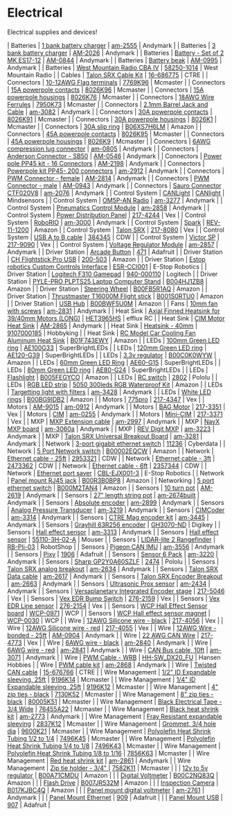 # Electrical
Electrical supplies and devices!


| Batteries | [1 bank battery charger](https://jgermita.github.io/frc-parts/parts/00000.html) | [am-2555](http://www.andymark.com/Battery-Charger-1-Bank-6-Amp-p/am-2555.htm) | Andymark |
| Batteries | [3 bank battery charger](https://jgermita.github.io/frc-parts/parts/00001.html) | [AM-2026](http://www.andymark.com/Battery-Charger-3-Bank-6-Amp-p/am-2026.htm) | Andymark |
| Batteries | [Battery - Set of 2 MK ES17-12](https://jgermita.github.io/frc-parts/parts/00002.html) | [AM-0844](http://www.andymark.com/product-p/am-0844.htm) | Andymark |
| Batteries | [Battery beak](https://jgermita.github.io/frc-parts/parts/00003.html) | [AM-0995](http://www.andymark.com/product-p/am-0995.htm) | Andymark |
| Batteries | [West Mountain Radio CBA IV](https://jgermita.github.io/frc-parts/parts/00004.html) | [58250-1014](http://www.westmountainradio.com/product_info.php?products_id=cba4) | West Mountain Radio |
| Cables | [Talon SRX Cable Kit](https://jgermita.github.io/frc-parts/parts/00929.html) | [16-686775](http://www.ctr-electronics.com/talon-srx-data-cable-kit.html#product_tabs_description_tabbed) | CTRE |
| Connectors | [10-12AWG Flag terminals](https://jgermita.github.io/frc-parts/parts/00896.html) | [7769K96](https://www.mcmaster.com/#7769K96) | Mcmaster |
| Connectors | [15A powerpole contacts](https://jgermita.github.io/frc-parts/parts/01002.html) | [8026K96](https://www.mcmaster.com/#8026K96) | Mcmaster |
| Connectors | [15A powerpole housings](https://jgermita.github.io/frc-parts/parts/01005.html) | [8026K76](https://www.mcmaster.com/#8026K76) | Mcmaster |
| Connectors | [18AWG Wire Ferrules](https://jgermita.github.io/frc-parts/parts/00005.html) | [7950K73](https://www.mcmaster.com/#7950K73) | Mcmaster |
| Connectors | [2.1mm Barrel Jack and Cable](https://jgermita.github.io/frc-parts/parts/00885.html) | [am-3082](http://www.andymark.com/product-p/am-3082.htm) | Andymark |
| Connectors | [30A powerpole contacts](https://jgermita.github.io/frc-parts/parts/01003.html) | [8026K91](https://www.mcmaster.com/#8026K91) | Mcmaster |
| Connectors | [30A powerpole housings](https://jgermita.github.io/frc-parts/parts/01006.html) | [8026K1](https://www.mcmaster.com/#8026K1) | Mcmaster |
| Connectors | [30A slip ring](https://jgermita.github.io/frc-parts/parts/01014.html) | [B06XS7H6LM](https://www.amazon.com/Logisaf-Wires-600VDC-Generator-Turbine/dp/B06XS7H6LM/ref=sr_1_1?ie=UTF8&qid=1494009561&sr=8-1&keywords=30A+slip+ring) | Amazon |
| Connectors | [45A powerpole contacts](https://jgermita.github.io/frc-parts/parts/01004.html) | [8026K95](https://www.mcmaster.com/#8026K95) | Mcmaster |
| Connectors | [45A powerpole housings](https://jgermita.github.io/frc-parts/parts/01007.html) | [8026K9](https://www.mcmaster.com/#8026K9) | Mcmaster |
| Connectors | [6AWG compression lug connector](https://jgermita.github.io/frc-parts/parts/00819.html) | [am-0805](http://www.andymark.com/product-p/am-0805.htm) | Andymark |
| Connectors | [Anderson Connector - SB50](https://jgermita.github.io/frc-parts/parts/00006.html) | [AM-0546](http://www.andymark.com/product-p/am-0546.htm) | Andymark |
| Connectors | [Power pole PP45 kit - 16 Connectors](https://jgermita.github.io/frc-parts/parts/00007.html) | [AM-2198](http://www.andymark.com/product-p/am-2198.htm) | Andymark |
| Connectors | [Powerpole kit PP45- 200 connectors](https://jgermita.github.io/frc-parts/parts/00008.html) | [am-2912](http://www.andymark.com/product-p/am-2912.htm) | Andymark |
| Connectors | [PWM Connector - female](https://jgermita.github.io/frc-parts/parts/00009.html) | [AM-2814](http://www.andymark.com/product-p/am-2814.htm) | Andymark |
| Connectors | [PWM Connector - male](https://jgermita.github.io/frc-parts/parts/00010.html) | [AM-0943](http://www.andymark.com/product-p/am-0943.htm) | Andymark |
| Connectors | [Sauro Connector CTF020V8](https://jgermita.github.io/frc-parts/parts/00011.html) | [am-2076](http://www.andymark.com/product-p/am-2076.htm) | Andymark |
| Control System | [CANLight](https://jgermita.github.io/frc-parts/parts/00944.html) | [CANlight](http://www.mindsensors.com/frc/181-canlight-led-strip-controller-kit-for-frc-robots) | Mindsensors |
| Control System | [OM5P-AN Radio](https://jgermita.github.io/frc-parts/parts/00012.html) | [am-3277](http://www.andymark.com/OM5P-AN-p/am-3277.htm) | Andymark |
| Control System | [Pneumatics Control Module](https://jgermita.github.io/frc-parts/parts/00013.html) | [am-2858](http://www.andymark.com/product-p/am-2858.htm) | Andymark |
| Control System | [Power Distribution Panel](https://jgermita.github.io/frc-parts/parts/00014.html) | [217-4244](http://www.vexrobotics.com/217-4244.html) | Vex |
| Control System | [RoboRIO](https://jgermita.github.io/frc-parts/parts/00015.html) | [am-3000](http://www.andymark.com/product-p/am-3000.htm) | Andymark |
| Control System | [Spark](https://jgermita.github.io/frc-parts/parts/00016.html) | [REV-11-1200](http://www.amazon.com/REV-Robotics-SPARK-Motor-Controller/dp/B0187YCAFI/ref=sr_1_1?ie=UTF8&qid=1460666761&sr=8-1&keywords=rev+robotics+spark) | Amazon |
| Control System | [Talon SRX](https://jgermita.github.io/frc-parts/parts/00017.html) | [217-8080](http://www.vexrobotics.com/217-8080.html) | Vex |
| Control System | [USB A to B cable](https://jgermita.github.io/frc-parts/parts/00018.html) | [384345](https://www.cdw.com/shop/products/StarTech.com-15-ft-USB-2.0-A-to-B-Cable-M-M/384345.aspx?pfm=srh) | CDW |
| Control System | [Victor SP](https://jgermita.github.io/frc-parts/parts/00019.html) | [217-9090](http://www.vexrobotics.com/vexpro/motors-electronics/217-9090.html) | Vex |
| Control System | [Voltage Regulator Module](https://jgermita.github.io/frc-parts/parts/00020.html) | [am-2857](http://www.andymark.com/product-p/am-2857.htm) | Andymark |
| Driver Station | [Arcade Button](https://jgermita.github.io/frc-parts/parts/00021.html) | [471](https://www.adafruit.com/products/471) | Adafruit |
| Driver Station | [CH Flightstick Pro USB](https://jgermita.github.io/frc-parts/parts/00022.html) | [200-503](http://www.amazon.com/CH-Products-Flightstick-4-Button-Hatswitch/dp/B00006B84V) | Amazon |
| Driver Station | [Estop robotics Custom Controls Interface](https://jgermita.github.io/frc-parts/parts/00023.html) | [ESR-CCI001](https://www.estoprobotics.com/estore/index.php?_a=viewProd&productId=33) | E-Stop Robotics |
| Driver Station | [Logitech F310 Gamepad](https://jgermita.github.io/frc-parts/parts/00024.html) | [940-000110](http://gaming.logitech.com/en-us/product/f310-gamepad) | Logitech |
| Driver Station | [PYLE-PRO PLPTS25 Laptop Computer Stand](https://jgermita.github.io/frc-parts/parts/00947.html) | [B004HJ1ZB8](https://www.amazon.com/PYLE-PRO-PLPTS25-Laptop-Computer-Stand/dp/B004HJ1ZB8/ref=sr_1_12?ie=UTF8&qid=1472517376&sr=8-12&keywords=laptop+stand) | Amazon |
| Driver Station | [Steering Wheel](https://jgermita.github.io/frc-parts/parts/00025.html) | [B00FB5R1AQ](http://www.amazon.com/Thrustmaster-VG-Ferrari-Racing-Wheel-PlayStation/dp/B00FB5R1AQ) | Amazon |
| Driver Station | [Thrustmaster T16000M Flight stick](https://jgermita.github.io/frc-parts/parts/00026.html) | [B001S0RTU0](https://www.amazon.com/Hercules-2960706-Thrustmaster-T-16000M-Flight/dp/B001S0RTU0) | Amazon |
| Driver Station | [USB Hub](https://jgermita.github.io/frc-parts/parts/00027.html) | [B00BWF5U0M](http://www.amazon.com/Sabrent-4-Port-Individual-Switches-HB-UMLS/dp/B00BWF5U0M?ie=UTF8&psc=1&redirect=true&ref_=oh_aui_detailpage_o05_s00) | Amazon |
| Fans | [10mm fan with screws](https://jgermita.github.io/frc-parts/parts/00028.html) | [am-2831](http://www.andymark.com/product-p/am-2831.htm) | Andymark |
| Heat Sink | [Axial Finned Heatsink for 39/40mm Motors (LONG)](https://jgermita.github.io/frc-parts/parts/00946.html) | [HET3965HS](http://www.effluxrc.com/Axial-Finned-Heatsink-for-39-40mm-Motors-LONG-HET3965HS.htm) | efflux RC |
| Heat Sink | [CIM Motor Heat Sink](https://jgermita.github.io/frc-parts/parts/00029.html) | [AM-2865](http://www.andymark.com/product-p/am-2865.htm) | Andymark |
| Heat Sink | [Heatsink - 40mm](https://jgermita.github.io/frc-parts/parts/00030.html) | [9107000185](http://hobbyking.com/hobbyking/store/__38007__Dr_Mad_Thrust_Series_Alloy_Motor_Heat_Sink_for_40mm_size_motor.html) | Hobbyking |
| Heat Sink | [RC Model Car Cooling Fan Aluminum Heat Sink](https://jgermita.github.io/frc-parts/parts/00945.html) | [B01F743EWY](https://www.amazon.com/gp/product/B01F743EWY/ref=oh_aui_detailpage_o00_s00?ie=UTF8&psc=1) | Amazon |
| LEDs | [100mm Green LED ring](https://jgermita.github.io/frc-parts/parts/00843.html) | [AE100G33](https://www.superbrightleds.com/moreinfo/led-headlight-accent-lights/led-halo-angel-eye-headlight-accent-lights/49/) | SuperBrightLEDs |
| LEDs | [120mm Green LED ring](https://jgermita.github.io/frc-parts/parts/00844.html) | [AE120-G39](https://www.superbrightleds.com/moreinfo/led-headlight-accent-lights/led-halo-angel-eye-headlight-accent-lights/49/) | SuperBrightLEDs |
| LEDs | [3.3v regulator](https://jgermita.github.io/frc-parts/parts/00031.html) | [B00C0K0WYW](http://www.amazon.com/DROK-Waterproof-Converter-Step-down-Transformer/dp/B00C0K0WYW?ie=UTF8&psc=1&redirect=true&ref_=oh_aui_detailpage_o02_s00) | Amazon |
| LEDs | [60mm Green LED Ring](https://jgermita.github.io/frc-parts/parts/00841.html) | [AE60-G15](https://www.superbrightleds.com/moreinfo/led-headlight-accent-lights/led-halo-angel-eye-headlight-accent-lights/49/) | SuperBrightLEDs |
| LEDs | [80mm Green LED ring](https://jgermita.github.io/frc-parts/parts/00842.html) | [AE80-G24](https://www.superbrightleds.com/moreinfo/led-headlight-accent-lights/led-halo-angel-eye-headlight-accent-lights/49/) | SuperBrightLEDs |
| LEDs | [Flashlight](https://jgermita.github.io/frc-parts/parts/00032.html) | [B005FEGYCO](http://www.amazon.com/Adjustable-Flashlight-Batteries-Included-Flashlights/dp/B005FEGYCO?ie=UTF8&psc=1&redirect=true&ref_=oh_aui_detailpage_o02_s00) | Amazon |
| LEDs | [RC switch](https://jgermita.github.io/frc-parts/parts/00033.html) | [2802](https://www.pololu.com/product/2802) | Pololu |
| LEDs | [RGB LED strip](https://jgermita.github.io/frc-parts/parts/00034.html) | [5050 300leds RGB Waterproof Kit](http://www.amazon.com/SUPERNIGHT%C2%AE-Waterproof-Flexible-strip-Changing/dp/B00ASHQQKI/ref=pd_sim_267_6?ie=UTF8&dpID=51I81qkiPIL&dpSrc=sims&preST=_AC_UL160_SR160%2C160_&refRID=1ECDJT9BT157EBWQWHD7) | Amazon |
| LEDs | [Targetting light with filters](https://jgermita.github.io/frc-parts/parts/00938.html) | [am-3428](http://www.andymark.com/Targeting-Light-with-Filters-p/am-3428.htm) | Andymark |
| LEDs | [White LED rings](https://jgermita.github.io/frc-parts/parts/00035.html) | [B00BG9IDB2](http://www.amazon.com/uxcell%C2%AE-60mm-1210-Angel-White/dp/B00BG9IDB2/ref=sr_1_6?ie=UTF8&qid=1460412308&sr=8-6&keywords=led+ring) | Amazon |
| Motors | [775pro](https://jgermita.github.io/frc-parts/parts/00036.html) | [217-4347](http://www.vexrobotics.com/vexpro/all/new-for-2016/217-4347.html) | Vex |
| Motors | [AM-9015](https://jgermita.github.io/frc-parts/parts/00037.html) | [am-0912](http://www.andymark.com/product-p/am-0912.htm) | Andymark |
| Motors | [BAG Motor](https://jgermita.github.io/frc-parts/parts/00038.html) | [217-3351](http://www.vexrobotics.com/217-3351.html) | Vex |
| Motors | [CIM](https://jgermita.github.io/frc-parts/parts/00039.html) | [am-0255](http://www.andymark.com/CIM-motor-FIRST-p/am-0255.htm) | Andymark |
| Motors | [Mini-CIM](https://jgermita.github.io/frc-parts/parts/00040.html) | [217-3371](http://www.vexrobotics.com/217-3371.html) | Vex |
| MXP | [MXP Extension cable](https://jgermita.github.io/frc-parts/parts/00041.html) | [am-2997](http://www.andymark.com/product-p/am-2997.htm) | Andymark |
| MXP | [NavX MXP board](https://jgermita.github.io/frc-parts/parts/00042.html) | [am-3060a](http://www.andymark.com/product-p/am-3060a.htm) | Andymark |
| MXP | [REV Digit MXP](https://jgermita.github.io/frc-parts/parts/00043.html) | [am-3223](http://www.andymark.com/REV-p/am-3223.htm) | Andymark |
| MXP | [Talon SRX Universal Breakout Board](https://jgermita.github.io/frc-parts/parts/00044.html) | [am-3281](http://www.andymark.com/product-p/am-3281.htm) | Andymark |
| Network | [3-port gigabit ethernet switch](https://jgermita.github.io/frc-parts/parts/01000.html) | [11236](http://www.cyberdata.net/voip/011236v/) | Cyberdata |
| Network | [5 Port Network switch](https://jgermita.github.io/frc-parts/parts/00045.html) | [B00002EQCW](http://www.amazon.com/NETGEAR-ProSAFE-FS105NA-5-Port-Ethernet/dp/B00002EQCW?ie=UTF8&*Version*=1&*entries*=0) | Amazon |
| Network | [Ethernet cable - 25ft](https://jgermita.github.io/frc-parts/parts/00046.html) | [2953321](https://www.cdw.com/shop/products/StarTech.com-25-ft-Black-Snagless-Cat6-UTP-Patch-Cable-ETL-Verified/2953321.aspx?pfm=srh) | CDW |
| Network | [Ethernet cable - 3ft](https://jgermita.github.io/frc-parts/parts/00047.html) | [2473362](https://www.cdw.com/shop/products/StarTech.com-3-ft-Black-Snagless-Cat6-UTP-Patch-Cable-ETL-Verified/2473362.aspx?pfm=srh) | CDW |
| Network | [Ethernet cable - 6ft](https://jgermita.github.io/frc-parts/parts/00048.html) | [2357344](https://www.cdw.com/shop/products/StarTech.com-Snagless-Cat-5e-UTP-Patch-Cable-patch-cable-6-ft-black/2357344.aspx?enkwrd=startech.com%206ft%20black%20snagless&pfm=gln) | CDW |
| Network | [Ethernet port saver](https://jgermita.github.io/frc-parts/parts/00049.html) | [CBL-EJX001-3](https://www.estoprobotics.com/estore/index.php?_a=viewProd&productId=28) | E-Stop Robotics |
| Network | [Panel mount RJ45 jack](https://jgermita.github.io/frc-parts/parts/01011.html) | [B00R3B0BP8](https://www.amazon.com/gp/product/B00R3B0BP8/ref=oh_aui_detailpage_o00_s00?ie=UTF8&psc=1) | Amazon |
| Networking | [5 port ethernet switch](https://jgermita.github.io/frc-parts/parts/00908.html) | [B000M2TAN4](https://www.amazon.com/TRENDnet-Unmanaged-GREENnet-Ethernet-TE100-S5/dp/B000M2TAN4/ref=sr_1_9?s=electronics&ie=UTF8&qid=1467927447&sr=1-9&keywords=tp+link+5+port+switch) | Amazon |
| Sensors | [10 turn pot](https://jgermita.github.io/frc-parts/parts/00050.html) | [AM-2619](http://www.andymark.com/product-p/am-2619.htm) | Andymark |
| Sensors | [27" length string pot](https://jgermita.github.io/frc-parts/parts/00051.html) | [am-2674built](http://www.andymark.com/product-p/am-2674built.htm) | Andymark |
| Sensors | [Absolute encoder](https://jgermita.github.io/frc-parts/parts/00052.html) | [am-2899](http://www.andymark.com/product-p/am-2899.htm) | Andymark |
| Sensors | [Analog Pressure Transducer](https://jgermita.github.io/frc-parts/parts/00053.html) | [am-3219](http://www.andymark.com/product-p/am-3219.htm) | Andymark |
| Sensors | [CIMCoder](https://jgermita.github.io/frc-parts/parts/00939.html) | [am-3314](http://www.andymark.com/encoder-p/am-3314.htm) | Andymark |
| Sensors | [CTRE Mag encoder kit](https://jgermita.github.io/frc-parts/parts/00995.html) | [am-3445](http://www.andymark.com/SRX-MAG-Encoder-p/am-3445.htm) | Andymark |
| Sensors | [Grayhill 63R256 encoder](https://jgermita.github.io/frc-parts/parts/00889.html) | [GH3070-ND](http://www.digikey.com/product-search/en?mpart=63R256&vendor=136) | Digikey |
| Sensors | [Hall effect sensor](https://jgermita.github.io/frc-parts/parts/00055.html) | [am-3313](http://www.andymark.com/Electrical-p/am-3313.htm) | Andymark |
| Sensors | [Hall effect sensor](https://jgermita.github.io/frc-parts/parts/00054.html) | [55110-3H-02-A](http://www.mouser.com/Search/ProductDetail.aspx?R=55110-3H-02-Avirtualkey58530000virtualkey934-551103H02A) | Mouser |
| Sensors | [LIDAR-lite 2 Rangefinder](https://jgermita.github.io/frc-parts/parts/00888.html) | [RB-Pli-03](http://www.robotshop.com/en/lidar-lite-2-laser-rangefinder-pulsedlight.html?gclid=CLi29bvg880CFQgzaQodcHAIUQ) | RobotShop |
| Sensors | [Pigeon CAN IMU](https://jgermita.github.io/frc-parts/parts/00999.html) | [am-3556](http://www.andymark.com/product-p/am-3556.htm) | Andymark |
| Sensors | [Pixy](https://jgermita.github.io/frc-parts/parts/00056.html) | [1906](https://www.adafruit.com/products/1906) | Adafruit |
| Sensors | [Sensor 6 Pack](https://jgermita.github.io/frc-parts/parts/00898.html) | [am-3220](http://www.andymark.com/robot-sensor-6-pack-p/am-3220.htm) | Andymark |
| Sensors | [Sharp GP2Y0A60SZLF](https://jgermita.github.io/frc-parts/parts/00057.html) | [2474](https://www.pololu.com/product/2474) | Pololu |
| Sensors | [Talon SRX analog breakout](https://jgermita.github.io/frc-parts/parts/00059.html) | [am-2634](http://www.andymark.com/product-p/am-2634.htm) | Andymark |
| Sensors | [Talon SRX Data cable](https://jgermita.github.io/frc-parts/parts/00060.html) | [am-2617](http://www.andymark.com/product-p/am-2617.htm) | Andymark |
| Sensors | [Talon SRX Encoder Breakout](https://jgermita.github.io/frc-parts/parts/00061.html) | [am-2663](http://www.andymark.com/product-p/am-2633.htm) | Andymark |
| Sensors | [Ultrasonic Prox sensor](https://jgermita.github.io/frc-parts/parts/00062.html) | [am-2434](http://www.andymark.com/product-p/am-2434.htm) | Andymark |
| Sensors | [Versaplanetary Integrated Encoder stage](https://jgermita.github.io/frc-parts/parts/00063.html) | [217-5046](http://www.vexrobotics.com/vexpro/all/new-for-2016/217-5046.html) | Vex |
| Sensors | [Vex EDR Bump Switch](https://jgermita.github.io/frc-parts/parts/00064.html) | [276-2159](http://www.vexrobotics.com/vexedr/products/view-all/276-2159.html) | Vex |
| Sensors | [Vex EDR Line sensor](https://jgermita.github.io/frc-parts/parts/00065.html) | [276-2154](http://www.vexrobotics.com/vexedr/products/view-all/276-2154.html) | Vex |
| Sensors | [WCP Hall Effect Sensor board](https://jgermita.github.io/frc-parts/parts/00066.html) | [WCP-0971](http://www.wcproducts.net/sensors) | WCP |
| Sensors | [WCP Hall effect sensor magnet](https://jgermita.github.io/frc-parts/parts/00067.html) | [WCP-0030](http://www.wcproducts.net/sensors) | WCP |
| Wire | [12AWG Silicone wire - black](https://jgermita.github.io/frc-parts/parts/00068.html) | [217-4056](http://www.vexrobotics.com/vexpro/motors-electronics/siliconewire.html) | Vex |
| Wire | [12AWG Silicone wire - red](https://jgermita.github.io/frc-parts/parts/00069.html) | [217-4055](http://www.vexrobotics.com/vexpro/motors-electronics/siliconewire.html) | Vex |
| Wire | [12AWG Wire - bonded - 25ft](https://jgermita.github.io/frc-parts/parts/00070.html) | [AM-0904](http://www.andymark.com/product-p/am-0904.htm) | Andymark |
| Wire | [22 AWG CAN Wire](https://jgermita.github.io/frc-parts/parts/00071.html) | [217-4773](http://www.vexrobotics.com/electricalwire.html) | Vex |
| Wire | [6AWG wire - black](https://jgermita.github.io/frc-parts/parts/00072.html) | [am-2840](http://www.andymark.com/product-p/am-2840.htm) | Andymark |
| Wire | [6AWG wire - red](https://jgermita.github.io/frc-parts/parts/00073.html) | [am-2841](http://www.andymark.com/product-p/am-2841.htm) | Andymark |
| Wire | [CAN Bus cable, 10ft](https://jgermita.github.io/frc-parts/parts/00074.html) | [am-3071](http://www.andymark.com/product-p/am-3071.htm) | Andymark |
| Wire | [PWM Cable - WRB](https://jgermita.github.io/frc-parts/parts/00075.html) | [HH-SW_DX20_FU](http://www.hansenhobbies.com/products/connectors/wire/servo/sw_dx20_fu/) | Hansen Hobbies |
| Wire | [PWM cable kit](https://jgermita.github.io/frc-parts/parts/00076.html) | [am-2868](http://www.andymark.com/Electronic-p/am-2868.htm) | Andymark |
| Wire | [Twisted CAN cable](https://jgermita.github.io/frc-parts/parts/00077.html) | [15-676766](http://www.ctr-electronics.com/cabling/can-bus-cable-10ft.html) | CTRE |
| Wire Management | [1/2" ID Expandable sleeving, 25ft](https://jgermita.github.io/frc-parts/parts/00078.html) | [9196K14](https://www.mcmaster.com/#9196K14) | Mcmaster |
| Wire Management | [1/4" ID Expandable sleeving, 25ft](https://jgermita.github.io/frc-parts/parts/00079.html) | [9196K12](https://www.mcmaster.com/#9196K12) | Mcmaster |
| Wire Management | [4" zip ties - black](https://jgermita.github.io/frc-parts/parts/00080.html) | [7130K52](https://www.mcmaster.com/#7130K52) | Mcmaster |
| Wire Management | [8" zip ties - black](https://jgermita.github.io/frc-parts/parts/00081.html) | [80005K51](https://www.mcmaster.com/#80005K51) | Mcmaster |
| Wire Management | [Black Electrical Tape - 3/4 Wide](https://jgermita.github.io/frc-parts/parts/00082.html) | [76455A22](https://www.mcmaster.com/#76455A22) | Mcmaster |
| Wire Management | [Black heat shrink kit](https://jgermita.github.io/frc-parts/parts/00083.html) | [am-2773](http://www.andymark.com/product-p/am-2773.htm) | Andymark |
| Wire Management | [Fray Resistant expandable sleeving](https://jgermita.github.io/frc-parts/parts/00951.html) | [2837K12](https://www.mcmaster.com/#2837K12) | Mcmaster |
| Wire Management | [Grommet, 3/4 hole dia](https://jgermita.github.io/frc-parts/parts/00084.html) | [9600K21](https://www.mcmaster.com/#9600K21) | Mcmaster |
| Wire Management | [Polyolefin Heat Shrink Tubing 1/2 to 1/4](https://jgermita.github.io/frc-parts/parts/00085.html) | [7496K45](https://www.mcmaster.com/#7496K45) | Mcmaster |
| Wire Management | [Polyolefin Heat Shrink Tubing 1/4 to 1/8](https://jgermita.github.io/frc-parts/parts/00086.html) | [7496K43](https://www.mcmaster.com/#7496K43) | Mcmaster |
| Wire Management | [Polyolefin Heat Shrink Tubing 1/8 to 1/16](https://jgermita.github.io/frc-parts/parts/00087.html) | [7856K63](https://www.mcmaster.com/#7856K63) | Mcmaster |
| Wire Management | [Red heat shrink kit](https://jgermita.github.io/frc-parts/parts/00088.html) | [am-2861](http://www.andymark.com/product-p/am-2861.htm) | Andymark |
| Wire Management | [Zip tie holder - 3/4" ](https://jgermita.github.io/frc-parts/parts/00089.html) | [7582K11](https://www.mcmaster.com/#7582K11) | Mcmaster |
|  | [12v to 5v regulator](https://jgermita.github.io/frc-parts/parts/00090.html) | [B00A71CMDU](http://www.amazon.com/Nextrox-Converter-Power-Supply-Module/dp/B00A71CMDU) | Amazon |
|  | [Digital Voltmeter](https://jgermita.github.io/frc-parts/parts/00899.html) | [B00C2NQ83Q](https://www.amazon.com/gp/product/B00C2NQ83Q/ref=oh_aui_detailpage_o06_s02?ie=UTF8&psc=1) | Amazon |
|  | [Flash Drive](https://jgermita.github.io/frc-parts/parts/00091.html) | [B007JR532M](http://www.amazon.com/SanDisk-Cruzer-Frustration-Free-Packaging--SDCZ36-032G-AFFP/dp/B007JR532M/ref=sr_1_4/184-8691838-0573153?s=pc&ie=UTF8&qid=1464978802&sr=1-4&keywords=flash+drive) | Amazon |
|  | [Inspection Camera](https://jgermita.github.io/frc-parts/parts/00092.html) | [B017KJBC4Q](http://www.amazon.com/dp/B017KJBC6O/ref=wl_it_dp_o_pC_nS_ttl?_encoding=UTF8&colid=2XT0GWNE6P95G&coliid=I22HQW092I6L7E&psc=1) | Amazon |
|  | [Panel mount digital voltmeter](https://jgermita.github.io/frc-parts/parts/00093.html) | [am-2761](http://www.andymark.com/product-p/am-2761.htm) | Andymark |
|  | [Panel Mount Ethernet](https://jgermita.github.io/frc-parts/parts/00094.html) | [909](https://www.adafruit.com/products/909) | Adafruit |
|  | [Panel Mount USB](https://jgermita.github.io/frc-parts/parts/00095.html) | [907](https://www.adafruit.com/products/907) | Adafruit |